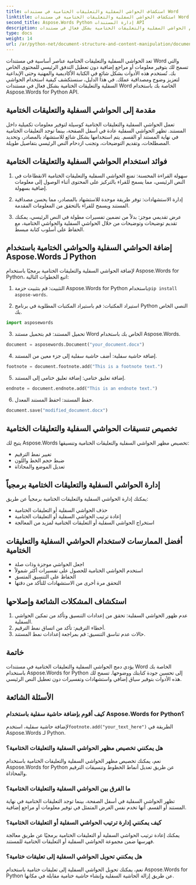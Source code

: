 ```yaml
---
title: استكشاف الحواشي السفلية والتعليقات الختامية في مستندات Word
linktitle: استكشاف الحواشي السفلية والتعليقات الختامية في مستندات Word
second_title: Aspose.Words Python إدارة المستندات API
description: اكتشف كيفية استخدام الحواشي السفلية والتعليقات الختامية بشكل فعال في مستندات Word باستخدام Aspose.Words for Python. تعلم كيفية إضافة هذه العناصر وتخصيصها وإدارتها برمجيًا.
type: docs
weight: 14
url: /ar/python-net/document-structure-and-content-manipulation/document-footnotes-endnotes/
---
```


تعد الحواشي السفلية والتعليقات الختامية عناصر أساسية في مستندات Word والتي تسمح لك بتوفير معلومات أو مراجع إضافية دون تعطيل التدفق الرئيسي للمحتوى الخاص بك. تُستخدم هذه الأدوات بشكل شائع في الكتابة الأكاديمية والمهنية وحتى الإبداعية لتعزيز وضوح ومصداقية عملك. في هذا الدليل، سنستكشف كيفية استخدام الحواشي السفلية والتعليقات الختامية بشكل فعال في مستندات Word الخاصة بك باستخدام Aspose.Words for Python API.

## مقدمة إلى الحواشي السفلية والتعليقات الختامية

تعمل الحواشي السفلية والتعليقات الختامية كوسيلة لتوفير معلومات تكميلية داخل المستند. تظهر الحواشي السفلية عادة في أسفل الصفحة، بينما توجد التعليقات الختامية في نهاية المستند أو القسم. يتم استخدامها بشكل شائع للاستشهاد بالمصادر، وتحديد المصطلحات، وتقديم التوضيحات، وتجنب ازدحام النص الرئيسي بتفاصيل طويلة.

## فوائد استخدام الحواشي السفلية والتعليقات الختامية

1. سهولة القراءة المحسنة: تمنع الحواشي السفلية والتعليقات الختامية الانقطاعات في النص الرئيسي، مما يسمح للقراء بالتركيز على المحتوى أثناء الوصول إلى معلومات إضافية بسهولة.

2. إدارة الاستشهادات: توفر طريقة موحدة للاستشهاد بالمصادر، مما يحسن مصداقية المستند ويسمح للقراء بالتحقق من المعلومات المقدمة.

3. عرض تقديمي موجز: بدلاً من تضمين تفسيرات مطولة في النص الرئيسي، يمكنك تقديم توضيحات وتوضيحات من خلال الحواشي السفلية والحواشي الختامية، مع الحفاظ على أسلوب كتابة مبسط.

## إضافة الحواشي السفلية والحواشي الختامية باستخدام Aspose.Words لـ Python

لإضافة الحواشي السفلية والتعليقات الختامية برمجيًا باستخدام Aspose.Words for Python، اتبع الخطوات التالية:

1.  التثبيت: قم بتثبيت حزمة Aspose.Words for Python باستخدام`pip install aspose-words`.

2. استيراد المكتبات: قم باستيراد المكتبات المطلوبة في برنامج Python النصي الخاص بك.
```python
import asposewords
```

3. تحميل المستند: قم بتحميل مستند Word الخاص بك باستخدام Aspose.Words.
```python
document = asposewords.Document("your_document.docx")
```

4. إضافة حاشية سفلية: أضف حاشية سفلية إلى جزء معين من المستند.
```python
footnote = document.footnote.add("This is a footnote text.")
```

5. إضافة تعليق ختامي: إضافة تعليق ختامي إلى المستند.
```python
endnote = document.endnote.add("This is an endnote text.")
```

6. حفظ المستند: احفظ المستند المعدل.
```python
document.save("modified_document.docx")
```

## تخصيص تنسيقات الحواشي السفلية والتعليقات الختامية

يتيح لك Aspose.Words تخصيص مظهر الحواشي السفلية والتعليقات الختامية وتنسيقها:

- تغيير نمط الترقيم
- ضبط حجم الخط واللون
- تعديل الموضع والمحاذاة

## إدارة الحواشي السفلية والتعليقات الختامية برمجياً

يمكنك إدارة الحواشي السفلية والتعليقات الختامية برمجياً عن طريق:

- حذف الحواشي السفلية أو التعليقات الختامية
- إعادة ترتيب الحواشي السفلية أو التعليقات الختامية
- استخراج الحواشي السفلية أو التعليقات الختامية لمزيد من المعالجة

## أفضل الممارسات لاستخدام الحواشي السفلية والتعليقات الختامية

- اجعل الحواشي موجزة وذات صلة
- استخدم الحواشي الختامية للحصول على تفسيرات أكثر شمولاً
- الحفاظ على التنسيق المتسق
- التحقق مرة أخرى من الاستشهادات للتأكد من دقتها

## استكشاف المشكلات الشائعة وإصلاحها

1. عدم ظهور الحواشي السفلية: تحقق من إعدادات التنسيق وتأكد من تمكين الحواشي السفلية.
2. أخطاء الترقيم: تأكد من اتساق نمط الترقيم.
3. حالات عدم تناسق التنسيق: قم بمراجعة إعدادات نمط المستند.

## خاتمة

يؤدي دمج الحواشي السفلية والتعليقات الختامية في مستندات Word الخاصة بك باستخدام Aspose.Words for Python إلى تحسين جودة كتابتك ووضوحها. تسمح لك هذه الأدوات بتوفير سياق إضافي واستشهادات وتفسيرات دون تعطيل النص الرئيسي.

## الأسئلة الشائعة

### كيف أقوم بإضافة حاشية سفلية باستخدام Aspose.Words for Python؟

 لإضافة حاشية سفلية، استخدم`footnote.add("your_text_here")` الطريقة في Aspose.Words لـ Python.

### هل يمكنني تخصيص مظهر الحواشي السفلية والتعليقات الختامية؟

نعم، يمكنك تخصيص مظهر الحواشي السفلية والتعليقات الختامية باستخدام Aspose.Words for Python عن طريق تعديل أنماط الخطوط وتنسيقات الترقيم والمحاذاة.

### ما الفرق بين الحواشي السفلية والتعليقات الختامية؟

تظهر الحواشي السفلية في أسفل الصفحة، بينما توجد التعليقات الختامية في نهاية المستند أو القسم. أنها تخدم نفس الغرض المتمثل في توفير معلومات أو مراجع إضافية.

### كيف يمكنني إدارة ترتيب الحواشي السفلية أو التعليقات الختامية؟

يمكنك إعادة ترتيب الحواشي السفلية أو التعليقات الختامية برمجيًا عن طريق معالجة فهرسها ضمن مجموعة الحواشي السفلية أو التعليقات الختامية للمستند.

### هل يمكنني تحويل الحواشي السفلية إلى تعليقات ختامية؟

نعم، يمكنك تحويل الحواشي السفلية إلى تعليقات ختامية باستخدام Aspose.Words for Python عن طريق إزالة الحاشية السفلية وإنشاء حاشية ختامية مقابلة في مكانها.